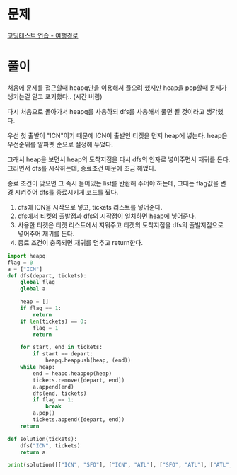 # 문제

[코딩테스트 연습 - 여행경로](https://programmers.co.kr/learn/courses/30/lessons/43164)

# 풀이

처음에 문제를 접근할때 heapq만을 이용해서 풀으려 했지만 heap을 pop할때 문제가 생기는걸 알고 포기했다.. (시간 버림)

다시 처음으로 돌아가서 heapq를 사용하되 dfs를 사용해서 풀면 될 것이라고 생각했다.

우선 첫 출발이 "ICN"이기 때문에 ICN이 출발인 티켓을 먼저 heap에 넣는다. heap은 우선순위를 알파벳 순으로 설정해 두었다. 

그래서 heap을 보면서 heap의 도착지점을 다시 dfs의 인자로 넣어주면서 재귀를 돈다. 그러면서 dfs를 시작하는데, 종료조건 때문에 조금 해맸다. 

종료 조건이 맞으면 그 즉시 들어있는 list를 반환해 주어야 하는데, 그때는 flag값을 변경 시켜주어 dfs를 종료시키게 코드를 짰다. 

1. dfs에 ICN을 시작으로 넣고, tickets 리스트를 넣어준다.
2. dfs에서 티켓의 출발점과 dfs의 시작점이 일치하면 heap에 넣어준다.
3. 사용한 티켓은 티켓 리스트에서 지워주고 티켓의 도착지점을 dfs의 출발지점으로 넣어주어 재귀를 돈다.
4. 종료 조건이 충족되면 재귀를 멈추고 return한다.

```python
import heapq
flag = 0
a = ["ICN"]
def dfs(depart, tickets):
    global flag
    global a

    heap = []
    if flag == 1:
        return
    if len(tickets) == 0:
        flag = 1
        return

    for start, end in tickets:
        if start == depart:
            heapq.heappush(heap, (end))
    while heap:
        end = heapq.heappop(heap)
        tickets.remove([depart, end])
        a.append(end)
        dfs(end, tickets)
        if flag == 1:
            break
        a.pop()
        tickets.append([depart, end])
    return

def solution(tickets):
    dfs("ICN", tickets)
    return a

print(solution([["ICN", "SFO"], ["ICN", "ATL"], ["SFO", "ATL"], ["ATL", "ICN"], ["ATL","SFO"]]))
```
